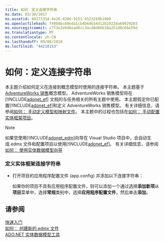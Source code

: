 ```yaml
---
title: 如何：定义连接字符串
ms.date: 03/30/2017
ms.assetid: 6027335d-4e26-420d-9151-6523289b1989
ms.openlocfilehash: f40b8bc68eda1cb4b64b34d12b2922da69929203
ms.sourcegitcommit: c7f3e2e9d6ead6cc3acd0d66b10a251d0c66e59d
ms.translationtype: MT
ms.contentlocale: zh-CN
ms.lasthandoff: 09/08/2018
ms.locfileid: "44210153"
---
```

# <a name="how-to-define-the-connection-string"></a>如何：定义连接字符串
本主题介绍如何定义在连接到概念模型时使用的连接字符串。 本主题基于[AdventureWorks 销售](https://msdn.microsoft.com/library/f16cd988-673f-4376-b034-129ca93c7832)概念模型。 AdventureWorks 销售模型将在 [!INCLUDE[adonet_ef](../../../../../includes/adonet-ef-md.md)] 文档的与任务相关的所有主题中使用。 本主题假定你已配置[!INCLUDE[adonet_ef](../../../../../includes/adonet-ef-md.md)]和定义 AdventureWorks 销售模型。 有关详细信息，请参阅[如何： 手动定义模型和映射文件](https://msdn.microsoft.com/library/d4fd6864-f2a1-48f0-aa32-1e318775a99a)。 本主题中的过程也包括在[如何： 手动配置实体框架项目](https://msdn.microsoft.com/library/73f6ae1d-b3b2-4577-aebd-ad5a75954e9e)。  
  
> [!NOTE]
>  如果您使用[!INCLUDE[adonet_edm](../../../../../includes/adonet-edm-md.md)]向导在 Visual Studio 项目中，会自动生成.edmx 文件和配置项目以使用[!INCLUDE[adonet_ef](../../../../../includes/adonet-ef-md.md)]。 有关详细信息，请参阅[如何： 使用实体数据模型向导](https://msdn.microsoft.com/library/dadb058a-c5d9-4c5c-8b01-28044112231d)  
  
### <a name="to-define-the-entity-framework-connection-string"></a>定义实体框架连接字符串  
  
-   打开项目的应用程序配置文件 (app.config) 并添加以下连接字符串：  
  
  
  
     如果你的项目不具有应用程序配置文件，则可以添加一个通过选择**添加新项**从**项目**菜单中，选择**常规**类别中，选择**应用程序配置文件**，然后单击**添加**。  
  
## <a name="see-also"></a>请参阅  
 [快速入门](https://msdn.microsoft.com/library/0bc534be-789f-4819-b9f6-76e51d961675)  
 [如何： 创建新的.edmx 文件](https://msdn.microsoft.com/library/beb8189e-e51c-4051-839c-9902c224abf2)  
 [ADO.NET 实体数据模型工具](https://msdn.microsoft.com/library/91076853-0881-421b-837a-f582f36be527)
